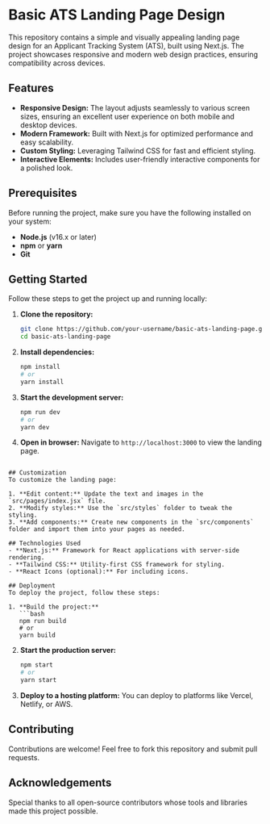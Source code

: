 # Basic ATS Landing Page Design

This repository contains a simple and visually appealing landing page design for an Applicant Tracking System (ATS), built using Next.js. The project showcases responsive and modern web design practices, ensuring compatibility across devices.

## Features
- **Responsive Design:** The layout adjusts seamlessly to various screen sizes, ensuring an excellent user experience on both mobile and desktop devices.
- **Modern Framework:** Built with Next.js for optimized performance and easy scalability.
- **Custom Styling:** Leveraging Tailwind CSS for fast and efficient styling.
- **Interactive Elements:** Includes user-friendly interactive components for a polished look.

## Prerequisites
Before running the project, make sure you have the following installed on your system:

- **Node.js** (v16.x or later)
- **npm** or **yarn**
- **Git**

## Getting Started
Follow these steps to get the project up and running locally:

1. **Clone the repository:**
   ```bash
   git clone https://github.com/your-username/basic-ats-landing-page.git
   cd basic-ats-landing-page
   ```

2. **Install dependencies:**
   ```bash
   npm install
   # or
   yarn install
   ```

3. **Start the development server:**
   ```bash
   npm run dev
   # or
   yarn dev
   ```

4. **Open in browser:**
   Navigate to `http://localhost:3000` to view the landing page.

```

## Customization
To customize the landing page:

1. **Edit content:** Update the text and images in the `src/pages/index.jsx` file.
2. **Modify styles:** Use the `src/styles` folder to tweak the styling.
3. **Add components:** Create new components in the `src/components` folder and import them into your pages as needed.

## Technologies Used
- **Next.js:** Framework for React applications with server-side rendering.
- **Tailwind CSS:** Utility-first CSS framework for styling.
- **React Icons (optional):** For including icons.

## Deployment
To deploy the project, follow these steps:

1. **Build the project:**
   ```bash
   npm run build
   # or
   yarn build
   ```

2. **Start the production server:**
   ```bash
   npm start
   # or
   yarn start
   ```

3. **Deploy to a hosting platform:** You can deploy to platforms like Vercel, Netlify, or AWS.

## Contributing
Contributions are welcome! Feel free to fork this repository and submit pull requests.

## Acknowledgements
Special thanks to all open-source contributors whose tools and libraries made this project possible.

